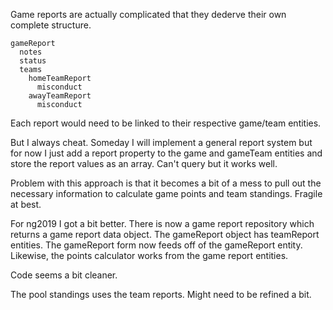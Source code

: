 Game reports are actually complicated that they dederve their own complete structure.

    gameReport
      notes
      status
      teams
        homeTeamReport
          misconduct
        awayTeamReport
          misconduct
          
Each report would need to be linked to their respective game/team entities.

But I always cheat.  Someday I will implement a general report system but for now I just add a report property
to the game and gameTeam entities and store the report values as an array.  Can't query but it works well.

Problem with this approach is that it becomes a bit of a mess to pull out the necessary information to
calculate game points and team standings.  Fragile at best.

For ng2019 I got a bit better.  There is now a game report repository which returns a game report data object.
The gameReport object has teamReport entities.
The gameReport form now feeds off of the gameReport entity.
Likewise, the points calculator works from the game report entities.

Code seems a bit cleaner.

The pool standings uses the team reports.  Might need to be refined a bit.
